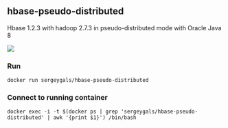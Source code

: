 ## hbase-pseudo-distributed
Hbase 1.2.3 with hadoop 2.7.3 in pseudo-distributed mode with Oracle Java 8

[![](https://images.microbadger.com/badges/image/sergeygals/hbase-pseudo-distributed.svg)](https://microbadger.com/images/sergeygals/hbase-pseudo-distributed "Get your own image badge on microbadger.com")

### Run
```
docker run sergeygals/hbase-pseudo-distributed
```

### Connect to running container
```
docker exec -i -t $(docker ps | grep 'sergeygals/hbase-pseudo-distributed' | awk '{print $1}') /bin/bash
```

